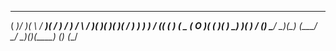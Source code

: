 
 ____  _  _   ___  __ _    ____   __    ___  __  ____  ____  _  _ 
(  __)/ )( \ / __)(  / )  / ___) /  \  / __)(  )(  __)(_  _)( \/ )
 ) _) ) \/ (( (__  )  (   \___ \(  O )( (__  )(  ) _)   )(   )  / 
(__)  \____/ \___)(__\_)  (____/ \__/  \___)(__)(____) (__) (__/  
